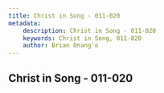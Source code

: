 ```yaml
---
title: Christ in Song - 011-020
metadata:
    description: Christ in Song - 011-020
    keywords: Christ in Song, 011-020
    author: Brian Onang'o
---
```



## Christ in Song - 011-020
  